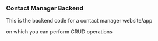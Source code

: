 <h3>Contact Manager Backend</h3>
<p>This is the backend code for a contact manager website/app</p>
<p>on which you can perform CRUD operations</p>